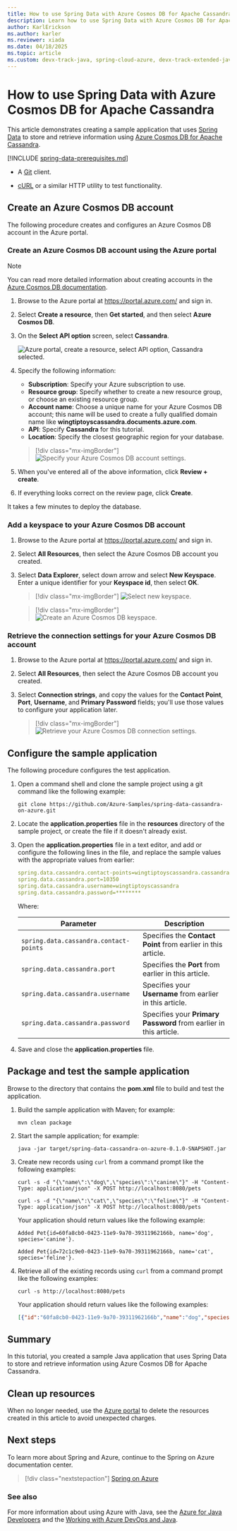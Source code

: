 ```yaml
---
title: How to use Spring Data with Azure Cosmos DB for Apache Cassandra
description: Learn how to use Spring Data with Azure Cosmos DB for Apache Cassandra.
author: KarlErickson
ms.author: karler
ms.reviewer: xiada
ms.date: 04/18/2025
ms.topic: article
ms.custom: devx-track-java, spring-cloud-azure, devx-track-extended-java
---
```


# How to use Spring Data with Azure Cosmos DB for Apache Cassandra

This article demonstrates creating a sample application that uses [Spring Data] to store and retrieve information using [Azure Cosmos DB for Apache Cassandra](/azure/cosmos-db/cassandra-introduction).

[!INCLUDE [spring-data-prerequisites.md](includes/spring-data-prerequisites.md)]
- A [Git](https://git-scm.com/downloads) client.

- [cURL](https://curl.se/) or a similar HTTP utility to test functionality.

## Create an Azure Cosmos DB account

The following procedure creates and configures an Azure Cosmos DB account in the Azure portal.

### Create an Azure Cosmos DB account using the Azure portal

> [!NOTE]
> You can read more detailed information about creating accounts in the [Azure Cosmos DB documentation](/azure/cosmos-db/).

1. Browse to the Azure portal at <https://portal.azure.com/> and sign in.

1. Select **Create a resource**, then **Get started**, and then select **Azure Cosmos DB**.

1. On the **Select API option** screen, select **Cassandra**.

   ![Azure portal, create a resource, select API option, Cassandra selected.][COSMOSDB02]

1. Specify the following information:

   - **Subscription**: Specify your Azure subscription to use.
   - **Resource group**: Specify whether to create a new resource group, or choose an existing resource group.
   - **Account name**: Choose a unique name for your Azure Cosmos DB account; this name will be used to create a fully qualified domain name like **wingtiptoyscassandra.documents.azure.com**.
   - **API**: Specify **Cassandra** for this tutorial.
   - **Location**: Specify the closest geographic region for your database.

   >[!div class="mx-imgBorder"]
   >![Specify your Azure Cosmos DB account settings.][COSMOSDB03]

1. When you've entered all of the above information, click **Review + create**.

1. If everything looks correct on the review page, click **Create**.

It takes a few minutes to deploy the database.

### Add a keyspace to your Azure Cosmos DB account

1. Browse to the Azure portal at <https://portal.azure.com/> and sign in.

1. Select **All Resources**, then select the Azure Cosmos DB account you created.

1. Select **Data Explorer**, select down arrow and select **New Keyspace**. Enter a unique identifier for your **Keyspace id**, then select **OK**.

   >[!div class="mx-imgBorder"]
   >![Select new keyspace.][COSMOSDB05]

   >[!div class="mx-imgBorder"]
   >![Create an Azure Cosmos DB keyspace.][COSMOSDB05-1]

### Retrieve the connection settings for your Azure Cosmos DB account

1. Browse to the Azure portal at <https://portal.azure.com/> and sign in.

1. Select **All Resources**, then select the Azure Cosmos DB account you created.

1. Select **Connection strings**, and copy the values for the **Contact Point**, **Port**, **Username**, and **Primary Password** fields; you'll use those values to configure your application later.

   >[!div class="mx-imgBorder"]
   >![Retrieve your Azure Cosmos DB connection settings.][COSMOSDB06]

## Configure the sample application

The following procedure configures the test application.

1. Open a command shell and clone the sample project using a git command like the following example:

   ```shell
   git clone https://github.com/Azure-Samples/spring-data-cassandra-on-azure.git
   ```

1. Locate the **application.properties** file in the **resources** directory of the sample project, or create the file if it doesn't already exist.

1. Open the **application.properties** file in a text editor, and add or configure the following lines in the file, and replace the sample values with the appropriate values from earlier:

   ```yaml
   spring.data.cassandra.contact-points=wingtiptoyscassandra.cassandra.cosmos.azure.com
   spring.data.cassandra.port=10350
   spring.data.cassandra.username=wingtiptoyscassandra
   spring.data.cassandra.password=********
   ```

   Where:

   | Parameter | Description |
   |---|---|
   | `spring.data.cassandra.contact-points` | Specifies the **Contact Point** from earlier in this article. |
   | `spring.data.cassandra.port` | Specifies the **Port** from earlier in this article. |
   | `spring.data.cassandra.username` | Specifies your **Username** from earlier in this article. |
   | `spring.data.cassandra.password` | Specifies your **Primary Password** from earlier in this article. |

1. Save and close the **application.properties** file.

## Package and test the sample application

Browse to the directory that contains the **pom.xml** file to build and test the application.

1. Build the sample application with Maven; for example:

   ```shell
   mvn clean package
   ```

1. Start the sample application; for example:

   ```shell
   java -jar target/spring-data-cassandra-on-azure-0.1.0-SNAPSHOT.jar
   ```

1. Create new records using `curl` from a command prompt like the following examples:

   ```shell
   curl -s -d "{\"name\":\"dog\",\"species\":\"canine\"}" -H "Content-Type: application/json" -X POST http://localhost:8080/pets

   curl -s -d "{\"name\":\"cat\",\"species\":\"feline\"}" -H "Content-Type: application/json" -X POST http://localhost:8080/pets
   ```

   Your application should return values like the following example:

   ```shell
   Added Pet{id=60fa8cb0-0423-11e9-9a70-39311962166b, name='dog', species='canine'}.

   Added Pet{id=72c1c9e0-0423-11e9-9a70-39311962166b, name='cat', species='feline'}.
   ```

1. Retrieve all of the existing records using `curl` from a command prompt like the following examples:

   ```shell
   curl -s http://localhost:8080/pets
   ```

   Your application should return values like the following examples:

   ```json
   [{"id":"60fa8cb0-0423-11e9-9a70-39311962166b","name":"dog","species":"canine"},{"id":"72c1c9e0-0423-11e9-9a70-39311962166b","name":"cat","species":"feline"}]
   ```

## Summary

In this tutorial, you created a sample Java application that uses Spring Data to store and retrieve information using Azure Cosmos DB for Apache Cassandra.

## Clean up resources

When no longer needed, use the [Azure portal](https://portal.azure.com/) to delete the resources created in this article to avoid unexpected charges.

## Next steps

To learn more about Spring and Azure, continue to the Spring on Azure documentation center.

> [!div class="nextstepaction"]
> [Spring on Azure](./index.yml)

### See also

For more information about using Azure with Java, see the [Azure for Java Developers] and the [Working with Azure DevOps and Java].

<!-- URL List -->

[Azure for Java Developers]: ../index.yml
[free Azure account]: https://azure.microsoft.com/pricing/free-trial/
[Working with Azure DevOps and Java]: /azure/devops/
[MSDN subscriber benefits]: https://azure.microsoft.com/pricing/member-offers/msdn-benefits-details/
[Spring Boot]: http://projects.spring.io/spring-boot/
[Spring Data]: https://spring.io/projects/spring-data
[Spring Initializr]: https://start.spring.io/
[Spring Framework]: https://spring.io/

<!-- IMG List -->

[COSMOSDB02]: media/configure-spring-data-apache-cassandra-with-cosmos-db/create-cosmos-db-02.png
[COSMOSDB03]: media/configure-spring-data-apache-cassandra-with-cosmos-db/create-cosmos-db-03.png
[COSMOSDB05]: media/configure-spring-data-apache-cassandra-with-cosmos-db/create-cosmos-db-05.png
[COSMOSDB05-1]: media/configure-spring-data-apache-cassandra-with-cosmos-db/create-cosmos-db-05-1.png
[COSMOSDB06]: media/configure-spring-data-apache-cassandra-with-cosmos-db/create-cosmos-db-06.png
